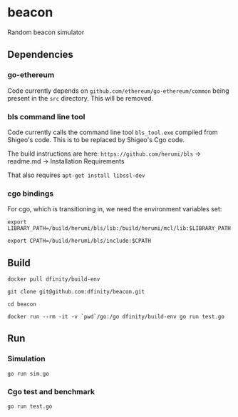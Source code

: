 # beacon
Random beacon simulator

## Dependencies

### go-ethereum

Code currently depends on `github.com/ethereum/go-ethereum/common` being present in the `src` directory.
This will be removed.

### bls command line tool

Code currently calls the command line tool `bls_tool.exe` compiled from Shigeo's code. This is to be replaced by Shigeo's Cgo code.

The build instructions are here: `https://github.com/herumi/bls` -> readme.md -> Installation Requirements

That also requires `apt-get install libssl-dev`

### cgo bindings

For cgo, which is transitioning in, we need the environment variables set:

`export LIBRARY_PATH=/build/herumi/bls/lib:/build/herumi/mcl/lib:$LIBRARY_PATH`

`export CPATH=/build/herumi/bls/include:$CPATH`
 
## Build

`docker pull dfinity/build-env`

`git clone git@github.com:dfinity/beacon.git`

`cd beacon`

```docker run --rm -it -v `pwd`/go:/go dfinity/build-env go run test.go```

## Run

### Simulation

`go run sim.go`

### Cgo test and benchmark

`go run test.go`
 
